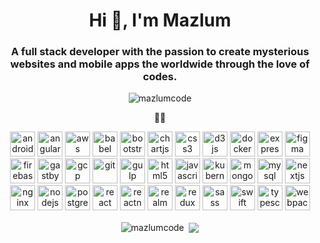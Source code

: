 <h1 align="center">Hi 👋, I'm Mazlum</h1>
<h3 align="center">A full stack developer with the passion to create mysterious websites and mobile apps the worldwide through the love of codes. </h3>

<p align="center"> <img src="https://komarev.com/ghpvc/?username=mazlumcode" alt="mazlumcode" /> </p>

<p align="center"> 👨‍💻 </p>

<p align="center"><img src="https://devicons.github.io/devicon/devicon.git/icons/android/android-original-wordmark.svg" alt="android" width="40" height="40" title="Android"/> <img src="https://devicons.github.io/devicon/devicon.git/icons/angularjs/angularjs-original.svg" alt="angularjs" width="40" height="40" title="Angular"/> <img src="https://devicons.github.io/devicon/devicon.git/icons/amazonwebservices/amazonwebservices-original-wordmark.svg" alt="aws" width="40" height="40" title="AWS"/> <img src="https://www.vectorlogo.zone/logos/babeljs/babeljs-icon.svg" alt="babel" width="40" height="40" title="Babel"/> <img src="https://devicons.github.io/devicon/devicon.git/icons/bootstrap/bootstrap-plain.svg" alt="bootstrap" width="40" height="40" title="Bootstrap"/> <img src="https://www.chartjs.org/media/logo-title.svg" alt="chartjs" width="40" height="40" title="Chart.js"/> <img src="https://devicons.github.io/devicon/devicon.git/icons/css3/css3-original-wordmark.svg" alt="css3" width="40" height="40" title="CSS3"/> <img src="https://devicons.github.io/devicon/devicon.git/icons/d3js/d3js-original.svg" alt="d3js" width="40" height="40" title="D3.js"/> <img src="https://devicons.github.io/devicon/devicon.git/icons/docker/docker-original-wordmark.svg" alt="docker" width="40" height="40" title="Docker"/> <img src="https://devicons.github.io/devicon/devicon.git/icons/express/express-original-wordmark.svg" alt="express" width="40" height="40" title="Express"/> <img src="https://www.vectorlogo.zone/logos/figma/figma-icon.svg" alt="figma" width="40" height="40" title="Figma"/> <img src="https://www.vectorlogo.zone/logos/firebase/firebase-icon.svg" alt="firebase" width="40" height="40" title="Firebase"/> <img src="https://www.vectorlogo.zone/logos/gatsbyjs/gatsbyjs-icon.svg" alt="gastby" width="40" height="40" title="Gatsby"/> <img src="https://www.vectorlogo.zone/logos/google_cloud/google_cloud-icon.svg" alt="gcp" width="40" height="40" title="Google Cloud"/> <img src="https://www.vectorlogo.zone/logos/git-scm/git-scm-icon.svg" alt="git" width="40" height="40" title="Git"/> <img src="https://devicons.github.io/devicon/devicon.git/icons/gulp/gulp-plain.svg" alt="gulp" width="40" height="40" title="Gulp"/> <img src="https://devicons.github.io/devicon/devicon.git/icons/html5/html5-original-wordmark.svg" alt="html5" width="40" height="40" title="HTML5"/> <img src="https://devicons.github.io/devicon/devicon.git/icons/javascript/javascript-original.svg" alt="javascript" width="40" height="40" title="Javascript"/> <img src="https://www.vectorlogo.zone/logos/kubernetes/kubernetes-icon.svg" alt="kubernetes" width="40" height="40" title="Kubernetes"/> <img src="https://devicons.github.io/devicon/devicon.git/icons/mongodb/mongodb-original-wordmark.svg" alt="mongodb" width="40" height="40" title="MongoDB"/> <img src="https://devicons.github.io/devicon/devicon.git/icons/mysql/mysql-original-wordmark.svg" alt="mysql" width="40" height="40" title="MySQL"/> <img src="https://cdn.worldvectorlogo.com/logos/nextjs-3.svg" alt="nextjs" width="40" height="40" title="Next.js"/> <img src="https://devicons.github.io/devicon/devicon.git/icons/nginx/nginx-original.svg" alt="nginx" width="40" height="40" title="Nginx"/> <img src="https://devicons.github.io/devicon/devicon.git/icons/nodejs/nodejs-original-wordmark.svg" alt="nodejs" width="40" height="40" title="Node.js"/> <img src="https://devicons.github.io/devicon/devicon.git/icons/postgresql/postgresql-original-wordmark.svg" alt="postgresql" width="40" height="40" title="PostgreSQL"/> <img src="https://devicons.github.io/devicon/devicon.git/icons/react/react-original-wordmark.svg" alt="react" width="40" height="40" title="React"/> <img src="https://reactnative.dev/img/header_logo.svg" alt="reactnative" width="40" height="40" title="React Native"/> <img src="https://raw.githubusercontent.com/bestofjs/bestofjs-webui/8665e8c267a0215f3159df28b33c365198101df5/public/logos/realm.svg" alt="realm" width="40" height="40" title="Realm"/> <img src="https://devicons.github.io/devicon/devicon.git/icons/redux/redux-original.svg" alt="redux" width="40" height="40" title="Redux"/> <img src="https://devicons.github.io/devicon/devicon.git/icons/sass/sass-original.svg" alt="sass" width="40" height="40" title="SASS"/> <img src="https://devicons.github.io/devicon/devicon.git/icons/swift/swift-original-wordmark.svg" alt="swift" width="40" height="40" title="Swift"/> <img src="https://devicons.github.io/devicon/devicon.git/icons/typescript/typescript-original.svg" alt="typescript" width="40" height="40" title="Typescript"/> <img src="https://devicons.github.io/devicon/devicon.git/icons/webpack/webpack-original.svg" alt="webpack" width="40" height="40" title="Webpack"/></p>

<p align="center">
  <img align="center" src="https://github-readme-stats.vercel.app/api/top-langs/?username=mazlumcode&hide=html"  alt="mazlumcode" />&nbsp; 
  <img align="center" src="https://github-readme-stats.vercel.app/api?username=mazlumcode&show_icons=true&count_private=true alt="mazlumcode" />
</p>


